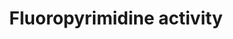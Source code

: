 ---
annotations:
- type: Disease Ontology
  value: cancer
- type: Pathway Ontology
  value: drug pathway
- type: Cell Type Ontology
  value: hepatocyte
- type: Pathway Ontology
  value: cancer pathway
authors:
- Mkutmon
- MaintBot
- Fehrhart
- Eweitz
description: 'The main mechanism of 5-FU activation is conversion to fluorodeoxyuridine
  monophosphate (FdUMP) which inhibits the enzyme thymidylate synthase (TYMS), an
  important part of the folate-homocysteine cycle and purine and pyrimidine synthesis
  The conversion of 5-FU to FdUMP can occur via thymidylate phosphorylase (TYMP) to
  fluorodeoxyuridine (FUDR) and then by the action of thymidine kinase to FdUMP or
  indirectly via fluorouridine monophosphate (FUMP) or fluroridine (FUR) to fluorouridine
  diphosphate (FUDP) and then ribonucleotide reductase action to FdUDP and FdUMP.
  FUDP and FdUDP can also be converted to FUTP and FdUTP and incorporated into RNA
  and DNA respectively which also contributes to the pharmacodynamic actions of fluoropyrimidines.  Sources:
  [http://www.pharmgkb.org/do/serve?objId=PA150653776&objCls=Pathway PharmGKB:Fluoropyrimidine
  Pharmacokinetics], [http://www.pharmgkb.org/do/serve?objId=PA165291507&objCls=Pathway
  PharmGKB:Fluoropyrimidine Pharmacodynamics], [http://en.wikipedia.org/wiki/Fluorouracil
  Wikipedia:Fluorouracil]'
last-edited: 2021-05-21
organisms:
- Bos taurus
redirect_from:
- /index.php/Pathway:WP3275
- /instance/WP3275
schema-jsonld:
- '@context': https://schema.org/
  '@id': https://wikipathways.github.io/pathways/WP3275.html
  '@type': Dataset
  creator:
    '@type': Organization
    name: WikiPathways
  description: 'The main mechanism of 5-FU activation is conversion to fluorodeoxyuridine
    monophosphate (FdUMP) which inhibits the enzyme thymidylate synthase (TYMS), an
    important part of the folate-homocysteine cycle and purine and pyrimidine synthesis
    The conversion of 5-FU to FdUMP can occur via thymidylate phosphorylase (TYMP)
    to fluorodeoxyuridine (FUDR) and then by the action of thymidine kinase to FdUMP
    or indirectly via fluorouridine monophosphate (FUMP) or fluroridine (FUR) to fluorouridine
    diphosphate (FUDP) and then ribonucleotide reductase action to FdUDP and FdUMP.
    FUDP and FdUDP can also be converted to FUTP and FdUTP and incorporated into RNA
    and DNA respectively which also contributes to the pharmacodynamic actions of
    fluoropyrimidines.  Sources: [http://www.pharmgkb.org/do/serve?objId=PA150653776&objCls=Pathway
    PharmGKB:Fluoropyrimidine Pharmacokinetics], [http://www.pharmgkb.org/do/serve?objId=PA165291507&objCls=Pathway
    PharmGKB:Fluoropyrimidine Pharmacodynamics], [http://en.wikipedia.org/wiki/Fluorouracil
    Wikipedia:Fluorouracil]'
  keywords:
  - UMPS
  - ABCG2
  - CYP2A6
  - DHFU
  - FUTP
  - FdUDP
  - FUDR
  - ABCC5
  - FUMP
  - FPGS
  - 5-dFUR
  - Dihydrofolate
  - 5-FU
  - FUDP
  - MIR29C
  - UCK1
  - DPYD
  - SMUG1
  - SLC22A7
  - 5-dFCR
  - TYMS
  - UPB1
  - CES2
  - DHFR
  - Leucovorin
  - MTHFR
  - FUR
  - CDA
  - ABCC3
  - DPYS
  - DNA Repair
  - UCK2
  - 5,10-Methylenetetrahydrofolate
  - FUPA
  - Apoptosis
  - FdUMP
  - UPP2
  - ERCC2
  - PPAT
  - 5-fluorouracil (5-FU)
  - TP53
  - XRCC3
  - UPP1
  - TDG
  - TYMP
  - RRM1
  - Folate Cycle
  - dTMP
  - ABCC4
  - Tegafur
  - RRM2
  - FdUTP
  - Capecitabine
  - dUMP
  - SLC29A1
  - 5-hydroxytegafur
  - CES1
  - FBAL
  - GGH
  - TK1
  license: CC0
  name: Fluoropyrimidine activity
seo: CreativeWork
title: Fluoropyrimidine activity
wpid: WP3275
---
